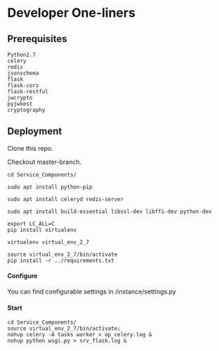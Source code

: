 # Developer One-liners

## Prerequisites

    Python2.7
    celery
    redis
    jsonschema
    flask
    flask-cors
    flask-restful
    jwcrypto
    pyjwkest
    cryptography

## Deployment

Clone this repo.

Checkout master-branch.

    cd Service_Components/
        
    sudo apt install python-pip
    
    sudo apt install celeryd redis-server
    
    sudo apt install build-essential libssl-dev libffi-dev python-dev
    
    export LC_ALL=C
    pip install virtualenv

    virtualenv virtual_env_2_7
    
    source virtual_env_2_7/bin/activate
    pip install -r ../requirements.txt

#### Configure

You can find configurable settings in /instance/settings.py

#### Start

    cd Service_Components/
    source virtual_env_2_7/bin/activate;
    nohup celery -A tasks worker > op_celery.log &
    nohup python wsgi.py > srv_flask.log &


